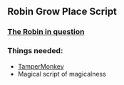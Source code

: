 ## Robin Grow Place Script

### [The Robin in question](https://www.reddit.com/place?webview=true#x=281&y=395)


### Things needed:
* [TamperMonkey](https://tampermonkey.net)
* Magical script of magicalness

